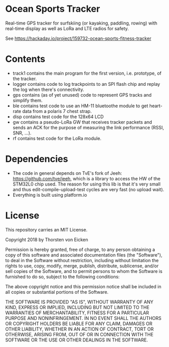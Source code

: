 Ocean Sports Tracker
====================

Real-time GPS tracker for surfskiing (or kayaking, paddling, rowing) with real-time display as well
as LoRa and LTE radios for safety.

See https://hackaday.io/project/159732-ocean-sports-fitness-tracker

Contents
========

- track1 contains the main program for the first version, i.e. prototype, of the tracker.
- logger contains code to log trackpoints to an SPI flash chip and replay the log when there's
  connectivity.
- gps contains (as of yet unused) code to represent GPS tracks and simplify them.
- ble contains test code to use an HM-11 bluetoothe module to get heart-rate data from a polaris 7
  chest strap.
- disp contains test code for the 128x64 LCD
- gw contains a pseudo-LoRa GW that receives tracker packets and sends an ACK for the purpose of
  measuring the link performance (RSSI, SNR, ...).
- rf contains test code for the LoRa module.

Dependencies
============

- The code in general depends on TvE's fork of Jeeh: https://github.com/tve/jeeh, which is a library
  to access the HW of the STM32L0 chip used. The reason for using this lib is that it's very small
  and thus edit-compile-upload-test cycles are very fast (no upload wait).
- Everything is built using platform.io

License
=======

This repository carries an MIT License.

Copyright 2018 by Thorsten von Eicken

Permission is hereby granted, free of charge, to any person obtaining a
copy of this software and associated documentation files (the "Software"),
to deal in the Software without restriction, including without limitation
the rights to use, copy, modify, merge, publish, distribute, sublicense,
and/or sell copies of the Software, and to permit persons to whom the
Software is furnished to do so, subject to the following conditions:

The above copyright notice and this permission notice shall be included
in all copies or substantial portions of the Software.

THE SOFTWARE IS PROVIDED "AS IS", WITHOUT WARRANTY OF ANY KIND, EXPRESS OR
IMPLIED, INCLUDING BUT NOT LIMITED TO THE WARRANTIES OF MERCHANTABILITY,
FITNESS FOR A PARTICULAR PURPOSE AND NONINFRINGEMENT. IN NO EVENT SHALL
THE AUTHORS OR COPYRIGHT HOLDERS BE LIABLE FOR ANY CLAIM, DAMAGES OR
OTHER LIABILITY, WHETHER IN AN ACTION OF CONTRACT, TORT OR OTHERWISE,
ARISING FROM, OUT OF OR IN CONNECTION WITH THE SOFTWARE OR THE USE OR
OTHER DEALINGS IN THE SOFTWARE.
